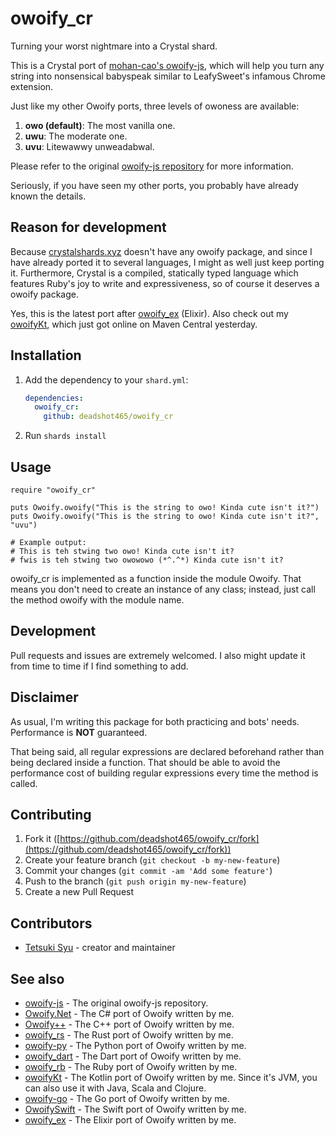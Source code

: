 # owoify_cr

Turning your worst nightmare into a Crystal shard.

This is a Crystal port of [mohan-cao's owoify-js](https://github.com/mohan-cao/owoify-js), which will help you turn any string into nonsensical babyspeak similar to LeafySweet's infamous Chrome extension.

Just like my other Owoify ports, three levels of owoness are available:

1. **owo (default)**: The most vanilla one.
2. **uwu**: The moderate one.
3. **uvu**: Litewawwy unweadabwal.

Please refer to the original [owoify-js repository](https://github.com/mohan-cao/owoify-js) for more information.

Seriously, if you have seen my other ports, you probably have already known the details.

## Reason for development

Because [crystalshards.xyz](https://crystalshards.xyz/) doesn't have any owoify package, and since I have already ported it to several languages, I might as well just keep porting it. Furthermore, Crystal is a compiled, statically typed language which features Ruby's joy to write and expressiveness, so of course it deserves a owoify package.

Yes, this is the latest port after [owoify_ex](https://github.com/deadshot465/owoify_ex) (Elixir). Also check out my [owoifyKt](https://github.com/deadshot465/owoifyKt), which just got online on Maven Central yesterday.

## Installation

1. Add the dependency to your `shard.yml`:

   ```yaml
   dependencies:
     owoify_cr:
       github: deadshot465/owoify_cr
   ```

2. Run `shards install`

## Usage

```crystal
require "owoify_cr"

puts Owoify.owoify("This is the string to owo! Kinda cute isn't it?")
puts Owoify.owoify("This is the string to owo! Kinda cute isn't it?", "uvu")

# Example output:
# This is teh stwing two owo! Kinda cute isn't it?
# fwis is teh stwing two owowowo (*^.^*) Kinda cute isn't it?
```

owoify_cr is implemented as a function inside the module Owoify. That means you don't need to create an instance of any class; instead, just call the method owoify with the module name.

## Development

Pull requests and issues are extremely welcomed. I also might update it from time to time if I find something to add.

## Disclaimer

As usual, I'm writing this package for both practicing and bots' needs. Performance is **NOT** guaranteed.

That being said, all regular expressions are declared beforehand rather than being declared inside a function. That should be able to avoid the performance cost of building regular expressions every time the method is called.

## Contributing

1. Fork it ([https://github.com/deadshot465/owoify_cr/fork](https://github.com/deadshot465/owoify_cr/fork))
2. Create your feature branch (`git checkout -b my-new-feature`)
3. Commit your changes (`git commit -am 'Add some feature'`)
4. Push to the branch (`git push origin my-new-feature`)
5. Create a new Pull Request

## Contributors

- [Tetsuki Syu](https://github.com/deadshot465) - creator and maintainer

## See also

* [owoify-js](https://github.com/mohan-cao/owoify-js) - The original owoify-js repository.
* [Owoify.Net](https://www.nuget.org/packages/Owoify.Net) - The C# port of Owoify written by me.
* [Owoify++](https://github.com/deadshot465/OwoifyCpp) - The C++ port of Owoify written by me.
* [owoify_rs](https://crates.io/crates/owoify_rs) - The Rust port of Owoify written by me.
* [owoify-py](https://pypi.org/project/owoify-py/) - The Python port of Owoify written by me.
* [owoify_dart](https://pub.dev/packages/owoify_dart) - The Dart port of Owoify written by me.
* [owoify_rb](https://rubygems.org/gems/owoify_rb) - The Ruby port of Owoify written by me.
* [owoifyKt](https://search.maven.org/search?q=g:%22io.github.deadshot465%22%20AND%20a:%22owoifyKt%22) - The Kotlin port of Owoify written by me. Since it's JVM, you can also use it with Java, Scala and Clojure.
* [owoify-go](https://pkg.go.dev/github.com/deadshot465/owoify-go) - The Go port of Owoify written by me.
* [OwoifySwift](https://github.com/deadshot465/OwoifySwift) - The Swift port of Owoify written by me.
* [owoify_ex](https://hex.pm/packages/owoify_ex) - The Elixir port of Owoify written by me.
